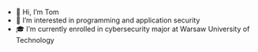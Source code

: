 - 👋 Hi, I’m Tom
- 👀 I’m interested in programming and application security
- 🎓 I’m currently enrolled in cybersecurity major at Warsaw University of Technology

<!---
mycielski/mycielski is a ✨ special ✨ repository because its `README.md` (this file) appears on your GitHub profile.
You can click the Preview link to take a look at your changes.
--->

